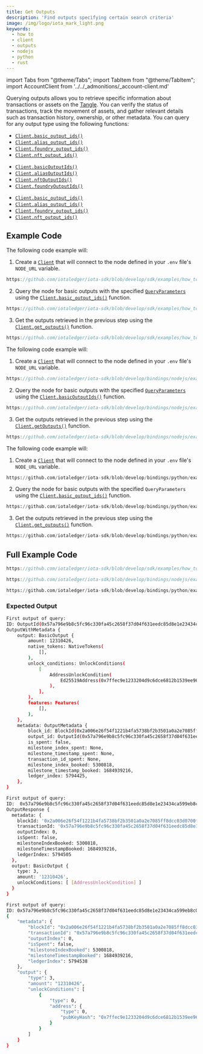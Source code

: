 ```yaml
---
title: Get Outputs
description: 'Find outputs specifying certain search criteria'
image: /img/logo/iota_mark_light.png
keywords:
  - how to
  - client
  - outputs
  - nodejs
  - python
  - rust
---
```


import Tabs from "@theme/Tabs";
import TabItem from "@theme/TabItem";
import AccountClient from '../../\_admonitions/\_account-client.md'

Querying outputs allows you to retrieve specific information about transactions or assets on
the [Tangle](/get-started/introduction/iota/introduction#the-tangle). You can verify the status of transactions, track the movement
of assets, and gather relevant details such as transaction history, ownership, or other metadata. You can query for any
output type using the following functions:

<Tabs groupId="language" queryString>
<TabItem value="rust" label="Rust">

- [`Client.basic_output_ids()`](https://docs.rs/iota-sdk/latest/iota_sdk/client/core/struct.ClientInner.html#method.basic_output_ids)
- [`Client.alias_output_ids()`](https://docs.rs/iota-sdk/latest/iota_sdk/client/core/struct.ClientInner.html#method.alias_output_ids)
- [`Client.foundry_output_ids()`](https://docs.rs/iota-sdk/latest/iota_sdk/client/core/struct.ClientInner.html#method.foundry_output_ids)
- [`Client.nft_output_ids()`](https://docs.rs/iota-sdk/latest/iota_sdk/client/core/struct.ClientInner.html#method.nft_output_ids)

</TabItem>
<TabItem value="typescript-node" label="Typescript (Node.js)">

- [`Client.basicOutputIds()`](../../references/nodejs/classes/Client.md#basicoutputids)
- [`Client.aliasOutputIds()`](../../references/nodejs/classes/Client.md#aliasoutputids)
- [`Client.nftOutputIds()`](../../references/nodejs/classes/Client.md#nftoutputids)
- [`Client.foundryOutputIds()`](../../references/nodejs/classes/Client.md#foundryoutputids)

</TabItem>
<TabItem value="python" label="Python">

- [`Client.basic_output_ids()`](../../references/python/iota_sdk/client/_node_indexer_api.md#basic_output_ids)
- [`Client.alias_output_ids()`](../../references/python/iota_sdk/client/_node_indexer_api.md#alias_output_ids)
- [`Client.foundry_output_ids()`](../../references/python/iota_sdk/client/_node_indexer_api.md#foundry_output_ids)
- [`Client.nft_output_ids()`](../../references/python/iota_sdk/client/_node_indexer_api.md#nft_output_ids)

</TabItem>
</Tabs>

<AccountClient/>

## Example Code

<Tabs groupId="language" queryString>
<TabItem value="rust" label="Rust">

The following code example will:

1. Create a [`Client`](https://docs.rs/iota-sdk/latest/iota_sdk/client/core/struct.Client.html) that will connect to the
   node defined in your `.env` file's `NODE_URL` variable.

<div className={'hide-code-block-extras'}>

```rust reference
https://github.com/iotaledger/iota-sdk/blob/develop/sdk/examples/how_tos/client/get_outputs.rs#L26-L31
```

</div>

2. Query the node for basic outputs with the specified
   [`QueryParameters`](https://docs.rs/iota-sdk/latest/iota_sdk/client/node_api/indexer/query_parameters/enum.QueryParameter.html)
   using the [`Client.basic_output_ids()`](https://docs.rs/iota-sdk/latest/iota_sdk/client/core/struct.ClientInner.html#method.basic_output_ids)
   function.

<div className={'hide-code-block-extras'}>

```rust reference
https://github.com/iotaledger/iota-sdk/blob/develop/sdk/examples/how_tos/client/get_outputs.rs#L42-L49
```

</div>

3. Get the outputs retrieved in the previous step using the
   [`Client.get_outputs()`](https://docs.rs/iota-sdk/latest/iota_sdk/client/core/struct.Client.html#method.get_outputs)
   function.

<div className={'hide-code-block-extras'}>

```rust reference
https://github.com/iotaledger/iota-sdk/blob/develop/sdk/examples/how_tos/client/get_outputs.rs#L55
```

</div>

</TabItem>
<TabItem value="typescript-node" label="Typescript (Node.js)">

The following code example will:

1. Create a [`Client`](../../references/nodejs/classes/Client.md) that will connect to the
   node defined in your `.env` file's `NODE_URL` variable.

<div className={'hide-code-block-extras'}>

```typescript reference
https://github.com/iotaledger/iota-sdk/blob/develop/bindings/nodejs/examples/how_tos/client/get-outputs.ts#L13-L20
```

</div>

2. Query the node for basic outputs with the specified
   [`QueryParameters`](../../references/nodejs/api_ref.md#queryparameter)
   using the [`Client.basicOutputIds()`](../../references/nodejs/classes/Client.md#basicoutputids)
   function.

<div className={'hide-code-block-extras'}>

```typescript reference
https://github.com/iotaledger/iota-sdk/blob/develop/bindings/nodejs/examples/how_tos/client/get-outputs.ts#L24-L32
```

</div>

3. Get the outputs retrieved in the previous step using the
   [`Client.getOutputs()`](../../references/nodejs/classes/Client.md#getoutputs)
   function.

<div className={'hide-code-block-extras'}>

```typescript reference
https://github.com/iotaledger/iota-sdk/blob/develop/bindings/nodejs/examples/how_tos/client/get-outputs.ts#L36
```

</div>

</TabItem>
<TabItem value="python" label="Python">

The following code example will:

1. Create a [`Client`](../../references/python/iota_sdk/client/client.md) that will connect to the
   node defined in your `.env` file's `NODE_URL` variable.

<div className={'hide-code-block-extras'}>

```python reference
https://github.com/iotaledger/iota-sdk/blob/develop/bindings/python/examples/how_tos/client/get_outputs.py#L10-13
```

</div>

2. Query the node for basic outputs with the specified `QueryParameters` using the [`Client.basic_output_ids()`](../../references/python/iota_sdk/client/_node_indexer_api.md#basic_output_ids)
   function.

<div className={'hide-code-block-extras'}>

```python reference
https://github.com/iotaledger/iota-sdk/blob/develop/bindings/python/examples/how_tos/client/get_outputs.py#L15-L24
```

</div>

3. Get the outputs retrieved in the previous step using the
   [`Client.get_outputs()`](../../references/python/iota_sdk/client/_high_level_api.md#get_outputs)
   function.

<div className={'hide-code-block-extras'}>

```python reference
https://github.com/iotaledger/iota-sdk/blob/develop/bindings/python/examples/how_tos/client/get_outputs.py#L29
```

</div>

</TabItem>
</Tabs>

## Full Example Code

<Tabs groupId="language" queryString>
<TabItem value="rust" label="Rust">

```rust reference
https://github.com/iotaledger/iota-sdk/blob/develop/sdk/examples/how_tos/client/get_outputs.rs
```

</TabItem>
<TabItem value="typescript-node" label="Typescript (Node.js)">

```typescript reference
https://github.com/iotaledger/iota-sdk/blob/develop/bindings/nodejs/examples/how_tos/client/get-outputs.ts
```

</TabItem>
<TabItem value="python" label="Python">

```python reference
https://github.com/iotaledger/iota-sdk/blob/develop/bindings/python/examples/how_tos/client/get_outputs.py
```

</TabItem>
</Tabs>

### Expected Output

<Tabs groupId="language" queryString>
<TabItem value="rust" label="Rust">

```bash
First output of query:
ID: OutputId(0x57a796e9b8c5fc96c330fa45c2658f37d04f631eedc85d8e1e23434ca599eb8c0000)
OutputWithMetadata {
    output: BasicOutput {
        amount: 12310426,
        native_tokens: NativeTokens(
            [],
        ),
        unlock_conditions: UnlockConditions(
            [
                AddressUnlockCondition(
                    Ed25519Address(0x7ffec9e1233204d9c6dce6812b1539ee96af691ca2e4d9065daa85907d33e5d3),
                ),
            ],
        ),
        features: Features(
            [],
        ),
    },
    metadata: OutputMetadata {
        block_id: BlockId(0x2a006e26f54f1221b4fa5738bf2b3501a0a2e7085ff8dcc03d0700f75bbcc43c),
        output_id: OutputId(0x57a796e9b8c5fc96c330fa45c2658f37d04f631eedc85d8e1e23434ca599eb8c0000),
        is_spent: false,
        milestone_index_spent: None,
        milestone_timestamp_spent: None,
        transaction_id_spent: None,
        milestone_index_booked: 5300818,
        milestone_timestamp_booked: 1684939216,
        ledger_index: 5794425,
    },
}
```

</TabItem>
<TabItem value="typescript-node" label="Typescript (Node.js)">

```bash
First output of query:
ID:  0x57a796e9b8c5fc96c330fa45c2658f37d04f631eedc85d8e1e23434ca599eb8c0000
OutputResponse {
  metadata: {
    blockId: '0x2a006e26f54f1221b4fa5738bf2b3501a0a2e7085ff8dcc03d0700f75bbcc43c',
    transactionId: '0x57a796e9b8c5fc96c330fa45c2658f37d04f631eedc85d8e1e23434ca599eb8c',
    outputIndex: 0,
    isSpent: false,
    milestoneIndexBooked: 5300818,
    milestoneTimestampBooked: 1684939216,
    ledgerIndex: 5794505
  },
  output: BasicOutput {
    type: 3,
    amount: '12310426',
    unlockConditions: [ [AddressUnlockCondition] ]
  }
}
```

</TabItem>
<TabItem value="python" label="Python">

```bash
First output of query:
ID: 0x57a796e9b8c5fc96c330fa45c2658f37d04f631eedc85d8e1e23434ca599eb8c0000
{
    "metadata": {
        "blockId": "0x2a006e26f54f1221b4fa5738bf2b3501a0a2e7085ff8dcc03d0700f75bbcc43c",
        "transactionId": "0x57a796e9b8c5fc96c330fa45c2658f37d04f631eedc85d8e1e23434ca599eb8c",
        "outputIndex": 0,
        "isSpent": false,
        "milestoneIndexBooked": 5300818,
        "milestoneTimestampBooked": 1684939216,
        "ledgerIndex": 5794538
    },
    "output": {
        "type": 3,
        "amount": "12310426",
        "unlockConditions": [
            {
                "type": 0,
                "address": {
                    "type": 0,
                    "pubKeyHash": "0x7ffec9e1233204d9c6dce6812b1539ee96af691ca2e4d9065daa85907d33e5d3"
                }
            }
        ]
    }
}
```

</TabItem>
</Tabs>
